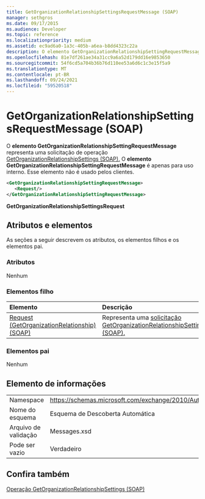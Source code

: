 ```yaml
---
title: GetOrganizationRelationshipSettingsRequestMessage (SOAP)
manager: sethgros
ms.date: 09/17/2015
ms.audience: Developer
ms.topic: reference
ms.localizationpriority: medium
ms.assetid: ec9ad6a0-1a3c-405b-a6ea-b8dd4323c22a
description: O elemento GetOrganizationRelationshipSettingRequestMessage representa uma solicitação de operação GetOrganizationRelationshipSettings (SOAP). O elemento GetOrganizationRelationshipSettingRequestMessage é apenas para uso interno. Esse elemento não é usado pelos clientes.
ms.openlocfilehash: 81e7df261ae34a31cc9a6a52d179dd16e9853650
ms.sourcegitcommit: 54f6cd5a704b36b76d110ee53a6d6c1c3e15f5a9
ms.translationtype: MT
ms.contentlocale: pt-BR
ms.lasthandoff: 09/24/2021
ms.locfileid: "59520518"
---
```

# <a name="getorganizationrelationshipsettingsrequestmessage-soap"></a>GetOrganizationRelationshipSettingsRequestMessage (SOAP)

O **elemento GetOrganizationRelationshipSettingRequestMessage** representa uma solicitação de operação [GetOrganizationRelationshipSettings (SOAP).](getorganizationrelationshipsettings-operation-soap.md) O **elemento GetOrganizationRelationshipSettingRequestMessage** é apenas para uso interno. Esse elemento não é usado pelos clientes. 
  
```XML
<GetOrganizationRelationshipSettingRequestMessage>
   <Request/>
</GetOrganizationRelationshipSettingRequestMessage>
```

 **GetOrganizationRelationshipSettingsRequest**
## <a name="attributes-and-elements"></a>Atributos e elementos

As seções a seguir descrevem os atributos, os elementos filhos e os elementos pai.
  
### <a name="attributes"></a>Atributos

Nenhum
  
### <a name="child-elements"></a>Elementos filho

|**Elemento**|**Descrição**|
|:-----|:-----|
|[Request (GetOrganizationRelationship) (SOAP)](request-getorganizationrelationshipsoap.md) <br/> |Representa uma [solicitação GetOrganizationRelationshipSettingsRequest (SOAP).](getorganizationrelationshipsettingsrequest-soap.md)  <br/> |
   
### <a name="parent-elements"></a>Elementos pai

Nenhum
  
## <a name="element-information"></a>Elemento de informações

|||
|:-----|:-----|
|Namespace  <br/> |https://schemas.microsoft.com/exchange/2010/Autodiscover  <br/> |
|Nome do esquema  <br/> |Esquema de Descoberta Automática  <br/> |
|Arquivo de validação  <br/> |Messages.xsd  <br/> |
|Pode ser vazio  <br/> |Verdadeiro  <br/> |
   
## <a name="see-also"></a>Confira também



[Operação GetOrganizationRelationshipSettings (SOAP)](getorganizationrelationshipsettings-operation-soap.md)

